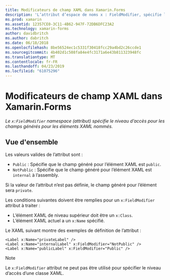 ```yaml
---
title: Modificateurs de champ XAML dans Xamarin.Forms
description: 'L’attribut d’espace de noms x : FieldModifier, spécifie le niveau d’accès pour les champs générés pour les éléments XAML nommés.'
ms.prod: xamarin
ms.assetid: 12357CE0-3C11-4B62-947F-72DB6DFC23A2
ms.technology: xamarin-forms
author: davidbritch
ms.author: dabritch
ms.date: 06/18/2018
ms.openlocfilehash: 8be56524ec1c5331f30418fcc29a4bd2c26ccde1
ms.sourcegitcommit: 4b402d1c508fa84e4fc3171a6e43b811323948fc
ms.translationtype: MT
ms.contentlocale: fr-FR
ms.lasthandoff: 04/23/2019
ms.locfileid: "61075296"
---
```

# <a name="xaml-field-modifiers-in-xamarinforms"></a>Modificateurs de champ XAML dans Xamarin.Forms

_Le `x:FieldModifier` namespace (attribut) spécifie le niveau d’accès pour les champs générés pour les éléments XAML nommés._

## <a name="overview"></a>Vue d'ensemble

Les valeurs valides de l’attribut sont :

- `Public` : Spécifie que le champ généré pour l’élément XAML est `public`.
- `NotPublic` : Spécifie que le champ généré pour l’élément XAML est `internal` à l’assembly.

Si la valeur de l’attribut n’est pas définie, le champ généré pour l’élément sera `private`.

Les conditions suivantes doivent être remplies pour un `x:FieldModifier` attribut à traiter :

- L’élément XAML de niveau supérieur doit être un `x:Class`.
- L’élément XAML actuel a un `x:Name` spécifié.

Le XAML suivant montre des exemples de définition de l’attribut :

```xaml
<Label x:Name="privateLabel" />
<Label x:Name="internalLabel" x:FieldModifier="NotPublic" />
<Label x:Name="publicLabel" x:FieldModifier="Public" />
```

> [!NOTE]
> Le `x:FieldModifier` attribut ne peut pas être utilisé pour spécifier le niveau d’accès d’une classe XAML.
